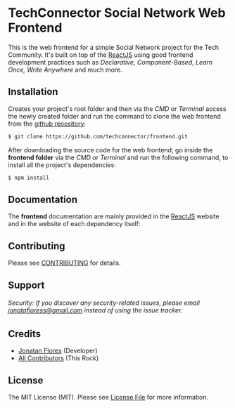 # TechConnector Social Network Web Frontend

This is the web frontend for a simple Social Network project for the Tech Community. It's built on top of the [ReactJS](https://reactjs.org/) using good frontend development practices such as _Declarative_, _Component-Based_, _Learn Once, Write Anywhere_ and much more.

## Installation

Creates your project's root folder and then via the _CMD_ or _Terminal_ access the newly created folder and run the command to clone the web frontend from the [github repository](https://github.com/techconnector/frontend):

```bash
$ git clone https://github.com/techconnector/frontend.git
```

After downloading the source code for the web frontend; go inside the **frontend folder** via the _CMD_ or _Terminal_ and run the following command, to install all the project's dependencies:

```bash
$ npm install
```

## Documentation

The **frontend** documentation are mainly provided in the [ReactJS](https://reactjs.org/docs/getting-started.html) website and in the website of each dependency itself:

## Contributing

Please see [CONTRIBUTING](https://github.com/techconnector/frontend/blob/master/CONTRIBUTING.md) for details.

## Support

###### Security: If you discover any security-related issues, please email jonatafloress@gmail.com instead of using the issue tracker.

## Credits

- [Jonatan Flores](https://github.com/JonatanFlores) (Developer)
- [All Contributors](https://github.com/techconnector/frontend/contributors) (This Rock)

## License

The MIT License (MIT). Please see [License File](https://github.com/techconnector/frontend/blob/master/LICENSE) for more information.
